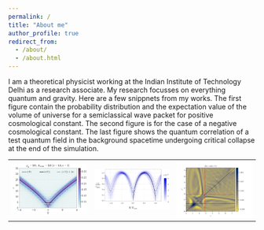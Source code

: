 ```yaml
---
permalink: /
title: "About me"
author_profile: true
redirect_from: 
  - /about/
  - /about.html
---
```


I am a theoretical physicist working at the Indian Institute of Technology Delhi as a research associate. My research focusses on everything quantum and gravity. Here are a few snippnets from my works. The first figure contain the probability distribution and the expectation value of the volume of universe for a semiclassical wave packet for positive cosmological constant. The second figure is for the case of a negative cosmological constant. The last figure shows the quantum correlation of a test quantum field in the background spacetime undergoing critical collapse at the end of the simulation.

<table>
  <tr>
    <td><img src="/images/QC1.png" width="500"/></td>
    <td><img src="/images/QC3.png" width="500"/></td>
    <td><img src="/images/contour_plot_A=5.0.png" width="500"/></td>
  </tr>
</table>
